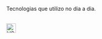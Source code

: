 
Tecnologias que utilizo no dia a dia.
<br><br>
<div align="left">
  <img src="https://cdn.jsdelivr.net/gh/devicons/devicon/icons/vscode/vscode-original.svg" alt="VSCode" title="VSCode" height="25"
</div>

<!--
**baptistellafe/baptistellafe** is a ✨ _special_ ✨ repository because its `README.md` (this file) appears on your GitHub profile.

Here are some ideas to get you started:

- 🔭 I’m currently working on ...
- 🌱 I’m currently learning ...
- 👯 I’m looking to collaborate on ...
- 🤔 I’m looking for help with ...
- 💬 Ask me about ...
- 📫 How to reach me: ...
- 😄 Pronouns: ...
- ⚡ Fun fact: ...
-->
